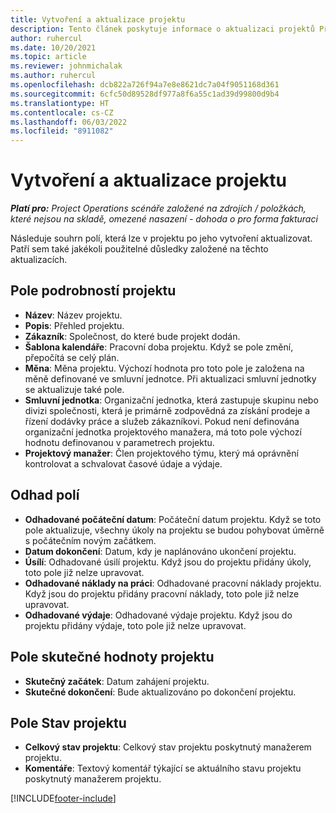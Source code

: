 ```yaml
---
title: Vytvoření a aktualizace projektu
description: Tento článek poskytuje informace o aktualizaci projektů Project Operations.
author: ruhercul
ms.date: 10/20/2021
ms.topic: article
ms.reviewer: johnmichalak
ms.author: ruhercul
ms.openlocfilehash: dcb822a726f94a7e8e8621dc7a04f9051168d361
ms.sourcegitcommit: 6cfc50d89528df977a8f6a55c1ad39d99800d9b4
ms.translationtype: HT
ms.contentlocale: cs-CZ
ms.lasthandoff: 06/03/2022
ms.locfileid: "8911082"
---
```

# <a name="create-and-update-a-project"></a>Vytvoření a aktualizace projektu

_**Platí pro:** Project Operations scénáře založené na zdrojích / položkách, které nejsou na skladě, omezené nasazení - dohoda o pro forma fakturaci_

Následuje souhrn polí, která lze v projektu po jeho vytvoření aktualizovat. Patří sem také jakékoli použitelné důsledky založené na těchto aktualizacích.

## <a name="project-detail-fields"></a>Pole podrobností projektu

- **Název**: Název projektu.
- **Popis**: Přehled projektu.
- **Zákazník**: Společnost, do které bude projekt dodán.
- **Šablona kalendáře**: Pracovní doba projektu. Když se pole změní, přepočítá se celý plán.
- **Měna**: Měna projektu. Výchozí hodnota pro toto pole je založena na měně definované ve smluvní jednotce. Při aktualizaci smluvní jednotky se aktualizuje také pole.
- **Smluvní jednotka**: Organizační jednotka, která zastupuje skupinu nebo divizi společnosti, která je primárně zodpovědná za získání prodeje a řízení dodávky práce a služeb zákazníkovi.  Pokud není definována organizační jednotka projektového manažera, má toto pole výchozí hodnotu definovanou v parametrech projektu.
- **Projektový manažer**: Člen projektového týmu, který má oprávnění kontrolovat a schvalovat časové údaje a výdaje.

## <a name="estimate-fields"></a>Odhad polí

- **Odhadované počáteční datum**: Počáteční datum projektu. Když se toto pole aktualizuje, všechny úkoly na projektu se budou pohybovat úměrně s počátečním novým začátkem.
- **Datum dokončení**: Datum, kdy je naplánováno ukončení projektu.
- **Úsílí**: Odhadované úsilí projektu. Když jsou do projektu přidány úkoly, toto pole již nelze upravovat.
- **Odhadované náklady na práci**: Odhadované pracovní náklady projektu. Když jsou do projektu přidány pracovní náklady, toto pole již nelze upravovat.
- **Odhadované výdaje**: Odhadované výdaje projektu. Když jsou do projektu přidány výdaje, toto pole již nelze upravovat.

## <a name="project-actual-fields"></a>Pole skutečné hodnoty projektu
- **Skutečný začátek**: Datum zahájení projektu.
- **Skutečné dokončení**: Bude aktualizováno po dokončení projektu.

## <a name="project-status-fields"></a>Pole Stav projektu

- **Celkový stav projektu**: Celkový stav projektu poskytnutý manažerem projektu.
- **Komentáře**: Textový komentář týkající se aktuálního stavu projektu poskytnutý manažerem projektu.



[!INCLUDE[footer-include](../includes/footer-banner.md)]
